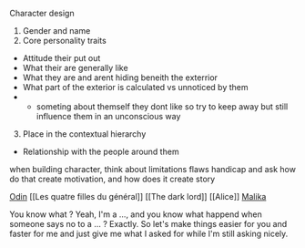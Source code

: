Character design
1. Gender and name
2. Core personality traits
 * Attitude their put out
 * What their are generally like
 * What they are and arent hiding beneith the exterrior
 * What part of the exterior is calculated vs unnoticed by them
 *  - someting about themself they dont like so try to keep away but still influence them in an unconscious way
3. Place in the contextual hierarchy
 * Relationship with the people around them

when building character, think about limitations flaws handicap and ask how do that create motivation, and how does it create story

[Odin](Odin)
[[Les quatre filles du général]]
[[The dark lord]]
[[Alice]]
[Malika](Malika)

You know what ? Yeah, I'm a ..., and you know what happend when someone says no to a ... ? Exactly. So let's make things easier for you and faster for me and just give me what I asked for while I'm still asking nicely.
